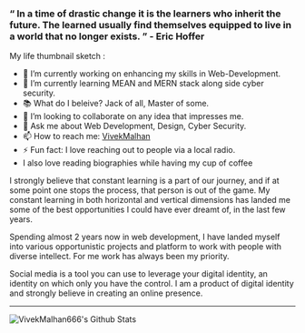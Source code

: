 ### “ In a time of drastic change it is the learners who inherit the future. The learned usually find themselves equipped to live in a world that no longer exists. ” - Eric Hoffer

My life thumbnail sketch :
- 🔭 I’m currently working on enhancing my skills in Web-Development.
- 🌱 I’m currently learning MEAN and MERN stack along side cyber security.
- 📚 What do I beleive? Jack of all, Master of some.
- 👯 I’m looking to collaborate on any idea that impresses me.
- 💬 Ask me about Web Development, Design, Cyber Security.
- 📫 How to reach me: [VivekMalhan](https://www.linkedin.com/in/vivek-malhan-156984195/)
- ⚡ Fun fact: I love reaching out to people via a local radio.
- I also love reading biographies while having my cup of coffee

I strongly believe that constant learning is a part of our journey,
and if at some point one stops the process, that person is out of the
game. My constant learning in both horizontal and vertical dimensions
has landed me some of the best opportunities I could have ever dreamt
of, in the last few years.  

Spending almost 2 years now in web development, I have landed myself
into various opportunistic projects and platform to work with people 
with diverse intellect. For me work has always been my priority. 

Social media is a tool you can use to leverage your digital identity,
an identity on which only you have the control. I am a product of
digital identity and strongly believe in creating an online presence.

----

<img align="left" alt="VivekMalhan666's Github Stats" src="https://github-readme-stats.vercel.app/api?username=VivekMalhan666&show_icons=true&hide_border=true&hide=stars,prs,issues,contribs" />
